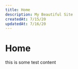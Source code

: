 ```yaml
---
title: Home
description: My Beautiful Site
createdAt: 7/15/20
updatedAt: 7/16/20
---
```


# Home

this is some test content